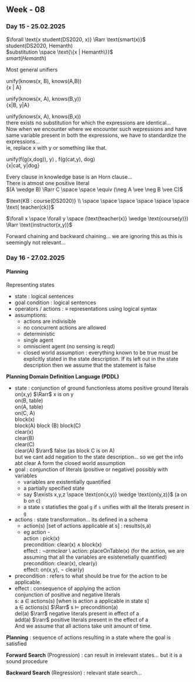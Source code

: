 ## Week - 08


### Day 15 - 25.02.2025

$\forall  \text{x student(DS2020, x)} \Rarr \text{smart(x)}$ \
$\text{student(DS2020, Hemanth)}$ \
$substitution \space \text{\{x | Hemanth\}}$ \
$smart(Hemanth)$


Most general unifiers

unify(knows(x, B), knows(A,B)) \
{x | A} 

unify(knows(x, A), knows(B,y)) \
{x|B, y|A}


unify(knows(x, A), knows(B,x)) \
there exists no substitution for which the expressions are identical... \
Now when we encounter where we encounter such wepressions and have same variable present in both the expressions, we have to standardize the expressions... \
ie, replace x with y or something like that.


unify(f(g(x,dog)), y) , f(g(cat,y), dog) \
{x|cat, y|dog}




Every clause in knowledge base is an Horn clause... \
There is atmost one positive literal \
$(A \wedge B) \Rarr C \space \space \equiv (\neg A \vee \neg B \vee C)$

$\text{KB :  course(DS2020)} \\ \space \space \space \space \space \space \text{      teacher(ck)}$

$\forall x \space \forall y \space (\text{teacher(x)} \wedge \text{course(y)}) \Rarr \text{instructor(x,y)}$


Forward chaining and backward chaining... we are ignoring this as this is seemingly not relevant...



### Day 16 - 27.02.2025

#### Planning

Representing states

- state : logical sentences
- goal condition : logical sentences
- operators / actions : $\equiv$ representations using logical syntax
- assumptions:
  - actions are indivisible
  - no concurrent actions are allowed
  - deterministic
  - single agent
  - omniscient agent (no sensing is reqd)
  - closed world assumption : everything known to be true must be explicitly stated in the state description. If its left out in the state description then we assume that the statement is false

**Planning Domain Definition Language (PDDL)**
- state : conjunction of ground functionless atoms positive ground literals \
            on(x,y) $\Rarr$ x is on y \
            on(B, table) \
            on(A, table) \
            on(C, A) \
            block(x) \
            block(A) block (B) block(C) \
            clear(x) \
            clear(B) \
            clear(C) \
            clear(A) $\rarr$ false (as block C is on A) \
            but we cant add negation to the state description... so we get the info abt clear A form the closed world assumption
- goal : conjunction of literals (positive or negative) possibly with variables
  - variables are existentially quantified
  - a partially specified state
  - say $\exists x,y,z \space \text{on(x,y)} \wedge \text{on(y,z)}$ (a on b on c)
  - a state `s` statisfies the goal `g` if `s` unifies with all the literals present in `g`
- actions : state transformation... its defined in a schema
  - action(s) [set of actions applicable at s] : results(s,a)
  - eg action - \
        action : pick(x) \
        precondition: $\text{clear(x)} \wedge \text{block(x)}$  
        effect : $\neg armclear$ \ 
        action: placeOnTable(x) (for the action, we are assuming that all the variables are esistenetially quantified) \
        precondition: clear(x), clear(y) \
        effect: on(x,y), $\neg$ clear(y)
- precondition : refers to what should be true for the action to be applicable.
- effect : consequence of applying the action \
            conjunction of positive and negative literals \
            s: a $\in$ actions(s) [when is action a applicable in state s] \
            a $\in$ actions(s) $\Rarr$ s $\models$ precondition(a) \
                del(a) $\rarr$ negative literals present in  effect of a \
                add(a) $\rarr$ positive literals present in the effect of a \
                And we assume that all actions take unit amount of time.



**Planning** : sequence of actions resulting in a state where the goal is satisfied

**Forward Search** (Progression) : can result in irrelevant states... but it is a sound procedure


**Backward Search** (Regression) : relevant state search...

